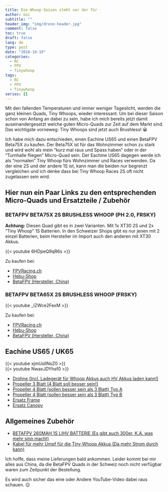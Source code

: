 ```yaml
---
title: Die Whoop Saison steht vor der Tür
author: oxi
subtitle: ""
header_img: "img/drone-header.jpg"
comment: false
toc: true
draft: false
lang: de
type: post
date: "2018-10-19"
categories:
  - RC
  - FPV
  - Tinywhoop
tags:
  - RC
  - FPV
  - Tinywhoop
series: []
---
```

Mit den fallenden Temperaturen und immer weniger Tageslicht, werden die ganz kleinen Quads, Tiny Whoops, wieder interessant. Um bei dieser Saison schon von Anfang an dabei zu sein, habe ich mich bereits jetzt damit auseinandergesetzt welche guten Micro-Quads zur Zeit auf dem Markt sind. Das wichtigste vorneweg: Tiny Whoops sind jetzt auch Brushless! 😀

Ich habe mich dazu entschieden, einen Eachine US65 und einen BetaFPV Beta75X zu kaufen. Der Beta75X ist für das Wohnzimmer schon zu stark und wird wohl als mein &#8220;kurz mal raus und Spass haben&#8221; oder in der &#8220;Turnhalle fliegen&#8221; Micro-Quad sein. Der Eachine US65 dagegen werde ich als &#8220;normalen&#8221; Tiny Whoop fürs Wohnzimmer und Races verwenden. Da der eine 2S und der andere 1S ist, kann man die beiden nur begrenzt vergleichen und ich denke dass bei Tiny Whoop Races 2S oft nicht zugelassen sein wird.

## Hier nun ein Paar Links zu den entsprechenden Micro-Quads und Ersatzteile / Zubehör

### BETAFPV BETA75X 2S BRUSHLESS WHOOP (PH 2.0, FRSKY)

**Achtung:** Diesen Quad gibt es in zwei Varianten. Mit 1x XT30 2S und 2x &#8220;Tiny Whoop&#8221; 1S Batterien. In den Schweizer Shops gibt es nur jenen mit 2 einzel Batterien, beim Hersteller im Import auch den anderen mit XT30 Akkus.

{{< youtube 6HDpeQ9qR6s >}}

Zu kaufen bei:

* <a href="https://fpvracing.ch/de/bnf-bind-n-fly/2403-betafpv-beta75x-2s-brushless-whoop-ph-20-frsky.html" target="_blank" rel="noopener">FPVRacing.ch</a>
* <a href="http://www.hebu-shop.ch/product_info.php?info=p21608_BetaFPV-Beta75X-2S-Tiny-Whoop-Race-Quadrocopter---FrSky.html" target="_blank" rel="noopener">Hebu-Shop</a>
* <a href="https://betafpv.com/collections/2s-whoop-drones/products/beta75x-2s-whoop-quadcopter" target="_blank" rel="noopener">BetaFPV (Hersteller, China)</a>

### BETAFPV BETA65X 2S BRUSHLESS WHOOP (FRSKY)

{{< youtube _lZWce2FexM >}}

Zu kaufen bei:

* <a href="https://fpvracing.ch/de/bnf-bind-n-fly/2402-betafpv-beta65x-2s-brushless-whoop-ph20-frsky.html" target="_blank" rel="noopener">FPVRacing.ch</a>
* <a href="http://www.hebu-shop.ch/product_info.php?info=p21605_BetaFPV-Beta65X-2S-Tiny-Whoop-Race-Quadrocopter---FrSky.html" target="_blank" rel="noopener">Hebu-Shop</a>
* <a href="https://betafpv.com/collections/2s-whoop-drones/products/beta65x-2s-whoop-quadcopter" target="_blank" rel="noopener">BetaFPV (Hersteller, China)</a>

## Eachine US65 / UK65

{{< youtube xjmUsIINsZ0 >}}
<br />
{{< youtube NwaxJDYhsf0 >}}

* <a href="https://www.banggood.com/Eachine-US65-UK65-65mm-Whoop-FPV-Racing-Drone-BNF-Crazybee-F3-Flight-Controller-OSD-6A-Blheli_S-ESC-p-1339561.html?p=D411114001011201603H" target="_blank" rel="noopener">Drohne (Incl. Ladegerät für Whoop Akkus auch HV Akkus laden kann!)</a>
* <a href="https://www.banggood.com/Eachine-US65-UK65-FPV-Racing-Drone-Spare-Part-Propeller-31mm-3-Blade-2CW2CCW-p-1346930.html?p=D411114001011201603H" target="_blank" rel="noopener">Propeller 3 Blatt (4 Blatt soll besser sein!)</a>
* <a href="https://www.banggood.com/Transparent-Blade-Propeller-Sets-for-Eachine-E010-E010C-E010S-Blade-Inductrix-Tiny-Whoop-p-1145589.html?p=D411114001011201603H" target="_blank" rel="noopener">Propeller 4 Blatt (sollen besser sein als 3 Blatt) Typ A</a>
* <a href="https://www.banggood.com/Eachine-E010-Blade-Inductrix-Tiny-Whoop-RC-Quadcopter-Spares-Parts-Blades-Propeller-p-1079425.html?p=D411114001011201603H" target="_blank" rel="noopener">Propeller 4 Blatt (sollen besser sein als 3 Blatt) Typ B</a>
* <a href="https://www.banggood.com/Eachine-US65-UK65-IT65-FR65-ES65-DE65-65mm-Wheelbase-Whoop-FPV-Racing-Frame-Kit-3_6g-p-1347524.html?p=D411114001011201603H" target="_blank" rel="noopener">Ersatz Frame</a>
* <a href="https://www.banggood.com/Eachine-US65-UK65-IT65-FR65-ES65-DE65-ABS-Camera-Canopy-for-65mm-Whoop-FPV-Racing-Drone-p-1347756.html?p=D411114001011201603H" target="_blank" rel="noopener">Ersatz Canopy</a>

## Allgemeines Zubehör

* <a href="https://fpvracing.ch/de/batterien/2021-betafpv-260mah-1s-lihv-batterie.html http://www.hebu-shop.ch/product_info.php?info=p21612_BetaFPV-LiPo-Akku-1S-260mAh-3-8V-HV-zu-Beta65X-75X-2S-Tiny-Whoop.html" target="_blank" rel="noopener">BETAFPV 260MAH 1S LIHV BATTERIE (Es gibt auch 300er, K.A. was mehr sinn macht)</a>
* <a href="https://fpvracing.ch/de/bauelemente/2026-upgraded-jst-ph-20-powerwhoop-power-cable-pigtail.html" target="_blank" rel="noopener">Kabel für mehr Umpf für die Tiny Whoop Akkus (Da mehr Strom durch kann)</a>

Ich hoffe, dass meine Lieferungen bald ankommen. Leider kommt bei mir alles aus China, da die BetaFPV Quads in der Schweiz noch nicht verfügbar waren zum Zeitpunkt der Bestellung.

Es wird auch sicher das eine oder Andere YouTube-Video dabei raus schauen. 😉
